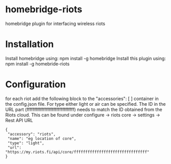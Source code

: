 # homebridge-riots
homebridge plugin for interfacing wireless riots
# Installation
Install homebridge using: npm install -g homebridge
Install this plugin using: npm install -g homebride-riots
# Configuration
for each riot add the following block to the "accessories": [ ] container in the config.json file. For type either light or air can be specified. The ID in the URL part (ffffffffffffffffffffffffffffffff) needs to match the ID obtained from the Riots cloud. This can be found under configure -> riots core -> settings -> Rest API URL
```
{
 "accessory": "riots",
 "name": "eg location of core",
 "type": "light",
 "url": "https://my.riots.fi/api/core/ffffffffffffffffffffffffffffffff"
}
```
